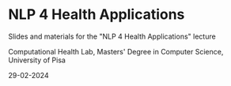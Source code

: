 # NLP 4 Health Applications 
Slides and materials for the "NLP 4 Health Applications" lecture

Computational Health Lab, Masters' Degree in Computer Science, University of Pisa

29-02-2024
